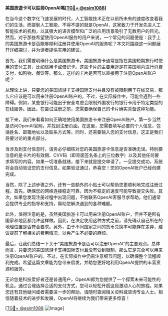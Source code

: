 **美国旅遊卡可以註冊OpenAI嗎[[TG💪+ @esim1088](https://t.me/s/esim1088)]**

在当今这个数字化飞速发展的时代，人工智能技术正在以前所未有的速度改变着我们的生活。而提到人工智能，不得不提的就是OpenAI，这家致力于开发先进人工智能技术的机构，以其强大的语言模型和广泛的应用场景吸引了无数用户的目光。然而，对于那些希望使用OpenAI服务的用户来说，一个常见的问题便是：我手上的美国旅游卡是否能够顺利注册并使用OpenAI的服务呢？本文将围绕这一问题展开详细探讨，并为读者提供实用的建议。

首先，我们需要明确什么是美国旅游卡。美国旅游卡通常是指在美国短期旅行时使用的支付工具，比如信用卡或借记卡。这些卡片的主要用途是在美国境内进行消费支付，如购物、餐饮等。那么，这样的卡片是否可以直接用于注册OpenAI账户呢？

从理论上讲，只要您的美国旅游卡支持国际支付并且没有被限制用于在线交易，那么它应该是可以用来注册OpenAI账户的。不过，在实际操作中，可能会遇到一些障碍。例如，某些银行可能出于安全考虑会限制外国发行的银行卡用于特定类型的在线服务。因此，在尝试注册之前，您需要确保自己的卡片确实具备这种功能。

接下来，我们来看看如何正确地使用美国旅游卡来注册OpenAI账户。第一步当然是访问OpenAI官网，并找到注册页面。在这里，您需要填写必要的个人信息，包括姓名、邮箱地址以及联系方式等。同时，还需要输入您的支付信息，这正是我们将要讨论的重点部分。

当涉及到支付信息时，请务必仔细核对您的美国旅游卡信息是否准确无误。特别要注意的是卡片的有效期、CVV码（即背面签名条上的三位数字）以及其他任何要求填写的内容。如果一切准备就绪，接下来就是提交申请了。一旦提交成功，系统将会自动验证您的支付信息。如果验证通过，恭喜您！您的OpenAI账户已经创建完成。

当然，除了上述步骤之外，还有一些额外的小贴士可以帮助您更顺利地完成注册过程。首先，确保您的网络连接稳定可靠，因为不稳定的速度可能导致提交失败。其次，如果您发现注册过程中出现问题，不妨联系OpenAI客服寻求帮助。他们通常会提供专业的指导和支持，帮助您解决遇到的各种难题。

此外，值得注意的是，虽然美国旅游卡可以用来注册OpenAI账户，但并不是所有国家和地区都允许这样做。因此，在决定使用这种方式之前，请先确认自己所在的地理位置是否符合要求。另外，由于不同国家之间的货币兑换率可能存在差异，建议提前了解相关的费用情况，以免产生不必要的麻烦。

最后，让我们总结一下关于“美国旅游卡是否可以注册OpenAI”的主要观点。总体而言，只要您的美国旅游卡支持国际支付且没有受到限制，那么它是完全可以用来注册OpenAI账户的。不过，在实际操作中仍需注意细节问题，以确保整个流程顺利完成。希望这篇文章能为您带来启发，并助您更好地利用OpenAI提供的丰富资源和服务。

无论您是科技爱好者还是普通用户，OpenAI都为您提供了一个探索未来可能性的机会。通过合理选择合适的支付方式，您可以轻松开启这段激动人心的旅程。如果您还有其他疑问或者需要进一步的帮助，请随时查阅相关资料或咨询专业人士。相信随着技术的进步和发展，OpenAI将继续为我们带来更多惊喜！

[[TG💪+ @esim1088](https://t.me/s/esim1088) ![Image](https://i.postimg.cc/4NQfJmqS/Snipaste-2025-05-13-00-14-12.png)]